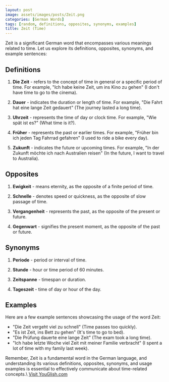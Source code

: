 ```yaml
---
layout: post
image: assets/images/posts/Zeit.png
categories: [German Words]
tags: [random, definitions, opposites, synonyms, examples]
title: Zeit (Time)
---
```


Zeit is a significant German word that encompasses various meanings related to time. Let us explore its definitions, opposites, synonyms, and example sentences:

## Definitions

1. **Die Zeit** - refers to the concept of time in general or a specific period of time. For example, "Ich habe keine Zeit, um ins Kino zu gehen" (I don't have time to go to the cinema).

2. **Dauer** - indicates the duration or length of time. For example, "Die Fahrt hat eine lange Zeit gedauert" (The journey lasted a long time).

3. **Uhrzeit** - represents the time of day or clock time. For example, "Wie spät ist es?" (What time is it?).

4. **Früher** - represents the past or earlier times. For example, "Früher bin ich jeden Tag Fahrrad gefahren" (I used to ride a bike every day).

5. **Zukunft** - indicates the future or upcoming times. For example, "In der Zukunft möchte ich nach Australien reisen" (In the future, I want to travel to Australia).

## Opposites

1. **Ewigkeit** - means eternity, as the opposite of a finite period of time.

2. **Schnelle** - denotes speed or quickness, as the opposite of slow passage of time.

3. **Vergangenheit** - represents the past, as the opposite of the present or future.

4. **Gegenwart** - signifies the present moment, as the opposite of the past or future.

## Synonyms

1. **Periode** - period or interval of time.

2. **Stunde** - hour or time period of 60 minutes.

3. **Zeitspanne** - timespan or duration.

4. **Tageszeit** - time of day or hour of the day.

## Examples

Here are a few example sentences showcasing the usage of the word Zeit:

- "Die Zeit vergeht viel zu schnell" (Time passes too quickly).
- "Es ist Zeit, ins Bett zu gehen" (It's time to go to bed).
- "Die Prüfung dauerte eine lange Zeit" (The exam took a long time).
- "Ich habe letzte Woche viel Zeit mit meiner Familie verbracht" (I spent a lot of time with my family last week).

Remember, Zeit is a fundamental word in the German language, and understanding its various definitions, opposites, synonyms, and usage examples is essential to effectively communicate about time-related concepts.\ <a id="yg-widget-0" class="youglish-widget" data-query="Zeit" data-lang="german" data-components="8412" data-auto-start="0" data-bkg-color="theme_light" data-title="How%20to%20pronounce%20Zeit%20in%20German"  rel="nofollow" href="https://youglish.com">Visit YouGlish.com</a><script async src="https://youglish.com/public/emb/widget.js" charset="utf-8"></script>